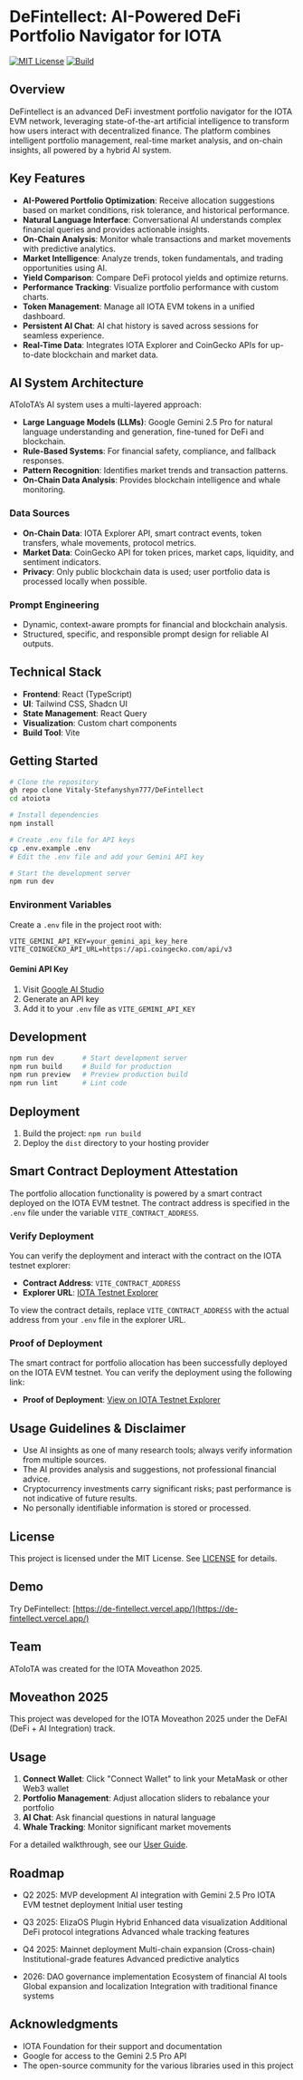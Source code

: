# DeFintellect: AI-Powered DeFi Portfolio Navigator for IOTA

[![MIT License](https://img.shields.io/badge/license-MIT-blue.svg)](LICENSE)
[![Build](https://img.shields.io/badge/build-Vite%2BReact-blue)](https://vitejs.dev/)

## Overview

DeFintellect is an advanced DeFi investment portfolio navigator for the IOTA EVM network, leveraging state-of-the-art artificial intelligence to transform how users interact with decentralized finance. The platform combines intelligent portfolio management, real-time market analysis, and on-chain insights, all powered by a hybrid AI system.

## Key Features

- **AI-Powered Portfolio Optimization**: Receive allocation suggestions based on market conditions, risk tolerance, and historical performance.
- **Natural Language Interface**: Conversational AI understands complex financial queries and provides actionable insights.
- **On-Chain Analysis**: Monitor whale transactions and market movements with predictive analytics.
- **Market Intelligence**: Analyze trends, token fundamentals, and trading opportunities using AI.
- **Yield Comparison**: Compare DeFi protocol yields and optimize returns.
- **Performance Tracking**: Visualize portfolio performance with custom charts.
- **Token Management**: Manage all IOTA EVM tokens in a unified dashboard.
- **Persistent AI Chat**: AI chat history is saved across sessions for seamless experience.
- **Real-Time Data**: Integrates IOTA Explorer and CoinGecko APIs for up-to-date blockchain and market data.

## AI System Architecture

AToIoTA’s AI system uses a multi-layered approach:

- **Large Language Models (LLMs)**: Google Gemini 2.5 Pro for natural language understanding and generation, fine-tuned for DeFi and blockchain.
- **Rule-Based Systems**: For financial safety, compliance, and fallback responses.
- **Pattern Recognition**: Identifies market trends and transaction patterns.
- **On-Chain Data Analysis**: Provides blockchain intelligence and whale monitoring.

### Data Sources

- **On-Chain Data**: IOTA Explorer API, smart contract events, token transfers, whale movements, protocol metrics.
- **Market Data**: CoinGecko API for token prices, market caps, liquidity, and sentiment indicators.
- **Privacy**: Only public blockchain data is used; user portfolio data is processed locally when possible.

### Prompt Engineering

- Dynamic, context-aware prompts for financial and blockchain analysis.
- Structured, specific, and responsible prompt design for reliable AI outputs.

## Technical Stack

- **Frontend**: React (TypeScript)
- **UI**: Tailwind CSS, Shadcn UI
- **State Management**: React Query
- **Visualization**: Custom chart components
- **Build Tool**: Vite

## Getting Started

```sh
# Clone the repository
gh repo clone Vitaly-Stefanyshyn777/DeFintellect
cd atoiota

# Install dependencies
npm install

# Create .env file for API keys
cp .env.example .env
# Edit the .env file and add your Gemini API key

# Start the development server
npm run dev
```

### Environment Variables

Create a `.env` file in the project root with:

```
VITE_GEMINI_API_KEY=your_gemini_api_key_here
VITE_COINGECKO_API_URL=https://api.coingecko.com/api/v3
```

#### Gemini API Key

1. Visit [Google AI Studio](https://makersuite.google.com/app/apikey)
2. Generate an API key
3. Add it to your `.env` file as `VITE_GEMINI_API_KEY`

## Development

```sh
npm run dev       # Start development server
npm run build     # Build for production
npm run preview   # Preview production build
npm run lint      # Lint code
```

## Deployment

1. Build the project: `npm run build`
2. Deploy the `dist` directory to your hosting provider

## Smart Contract Deployment Attestation

The portfolio allocation functionality is powered by a smart contract deployed on the IOTA EVM testnet. The contract address is specified in the `.env` file under the variable `VITE_CONTRACT_ADDRESS`.

### Verify Deployment

You can verify the deployment and interact with the contract on the IOTA testnet explorer:

- **Contract Address**: `VITE_CONTRACT_ADDRESS`
- **Explorer URL**: [IOTA Testnet Explorer](https://explorer.iota.org/testnet/evm)

To view the contract details, replace `VITE_CONTRACT_ADDRESS` with the actual address from your `.env` file in the explorer URL.

### Proof of Deployment

The smart contract for portfolio allocation has been successfully deployed on the IOTA EVM testnet. You can verify the deployment using the following link:

- **Proof of Deployment**: [View on IOTA Testnet Explorer](https://explorer.evm.testnet.iotaledger.net/address/0x2921dbEd807E9ADfF57885a6666d82d6e6596AC2)

## Usage Guidelines & Disclaimer

- Use AI insights as one of many research tools; always verify information from multiple sources.
- The AI provides analysis and suggestions, not professional financial advice.
- Cryptocurrency investments carry significant risks; past performance is not indicative of future results.
- No personally identifiable information is stored or processed.

## License

This project is licensed under the MIT License. See [LICENSE](LICENSE) for details.

<!-- ## Contact

For questions, feedback, or contributions, please open an issue or contact the maintainer via [GitHub Issues](https://github.com/johnnyduo/AToIoTA/issues). -->

## Demo

Try DeFintellect: [https://de-fintellect.vercel.app/](https://de-fintellect.vercel.app/)


## Team

AToIoTA was created for the IOTA Moveathon 2025.

## Moveathon 2025

This project was developed for the IOTA Moveathon 2025 under the DeFAI (DeFi + AI Integration) track.

## Usage

1. **Connect Wallet**: Click "Connect Wallet" to link your MetaMask or other Web3 wallet
2. **Portfolio Management**: Adjust allocation sliders to rebalance your portfolio
3. **AI Chat**: Ask financial questions in natural language
4. **Whale Tracking**: Monitor significant market movements

For a detailed walkthrough, see our [User Guide](link-to-guide).

## Roadmap

- Q2 2025:
  MVP development
  AI integration with Gemini 2.5 Pro
  IOTA EVM testnet deployment
  Initial user testing

- Q3 2025:
  ElizaOS Plugin Hybrid
  Enhanced data visualization
  Additional DeFi protocol integrations
  Advanced whale tracking features

- Q4 2025:
  Mainnet deployment
  Multi-chain expansion (Cross-chain)
  Institutional-grade features
  Advanced predictive analytics

- 2026:
  DAO governance implementation
  Ecosystem of financial AI tools
  Global expansion and localization
  Integration with traditional finance systems

## Acknowledgments

- IOTA Foundation for their support and documentation
- Google for access to the Gemini 2.5 Pro API
- The open-source community for the various libraries used in this project
